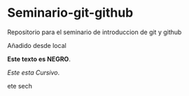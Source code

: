# Seminario-git-github
Repositorio para el seminario de introduccion de git y github

Añadido desde local

**Este texto es NEGRO**.

*Este esta Cursivo*.

ete sech
